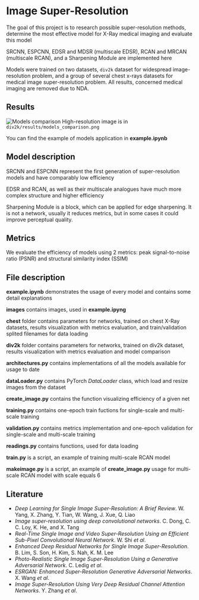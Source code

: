 # Image Super-Resolution
The goal of this project is to research possible super-resolution methods, determine the most effective model for X-Ray medical imaging and evaluate this model 

SRCNN, ESPCNN, EDSR and MDSR (multiscale EDSR), RCAN and MRCAN (multiscale RCAN), and a Sharpening Module are implemented here

Models were trained on two datasets, `div2k` dataset for widespread image-resolution problem, and a group of several chest x-rays datasets for medical image super-resolution problem. All results, concerned medical imaging are removed due to NDA.

## Results
![Models comparison](images/building_low.png)
High-resolution image is in `div2k/results/models_comparison.png`

You can find the example of models application in **example.ipynb**

## Model description
SRCNN and ESPCNN represent the first generation of super-resolution models and have comparably low efficiency

EDSR and RCAN, as well as their multiscale analogues have much more complex structure and higher efficiency

Sharpening Module is a block, which can be applied for edge sharpening. It is not a network, usually it reduces metrics, but in some cases it could improve perceptual quality.

## Metrics
We evaluate the efficiency of models using 2 metrics: peak signal-to-noise ratio (PSNR) and structural similarity index (SSIM)

## File description

**example.ipynb** demonstrates the usage of every model and contains some detail explanations

**images** contains images, used in **example.ipyng**

**chest** folder contains parameters for networks, trained on chest X-Ray datasets, results visualization with metrics evaluation, and train/validation splited filenames for data loading

**div2k** folder contains parameters for networks, trained on div2k dataset, results visualization with metrics evaluation and model comparison

**architectures.py** contains implementations of all the models available for usage to date

**dataLoader.py** contains PyTorch *DataLoader* class, which load and resize images from the dataset

**create_image.py** contains the function visualizing efficiency of a given net

**training.py** contains one-epoch train fuctions for single-scale and multi-scale training

**validation.py** contains metrics implementation and one-epoch validation for single-scale and multi-scale training

**readings.py** contains functions, used for data loading

**train.py** is a script, an example of training multi-scale RCAN model

**makeimage.py** is a script, an example of **create_image.py** usage for multi-scale RCAN model with scale equals 6

## Literature
- *Deep Learning for Single Image Super-Resolution: A Brief Review*. W. Yang, X. Zhang, Y. Tian, W. Wang, J. Xue, Q. Liao
- *Image super-resolution using deep convolutional networks*.
C. Dong, C. C. Loy, K. He, and X. Tang
- *Real-Time Single Image and Video Super-Resolution Using an Efficient Sub-Pixel Convolutional Neural Network*. W. Shi *et al*.
- *Enhanced Deep Residual Networks for Single Image Super-Resolution*. B. Lim, S. Son, H. Kim, S. Nah, K. M. Lee
- *Photo-Realistic Single Image Super-Resolution Using a Generative Adversarial Network*. C. Ledig *et al*.
- *ESRGAN: Enhanced Super-Resolution Generative Adversarial Networks*. X. Wang *et al*.
- *Image Super-Resolution Using Very Deep Residual Channel Attention Networks*. Y. Zhang *et al*.